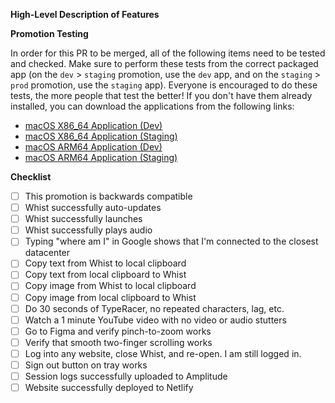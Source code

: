 **High-Level Description of Features**

**Promotion Testing**

In order for this PR to be merged, all of the following items need to be tested and checked. Make sure to perform these tests from the correct packaged app (on the `dev` > `staging` promotion, use the `dev` app, and on the `staging` > `prod` promotion, use the `staging` app). Everyone is encouraged to do these tests, the more people that test the better! If you don't have them already installed, you can download the applications from the following links:

- [macOS X86_64 Application (Dev)](https://fractal-chromium-macos-dev.s3.amazonaws.com/Whist.dmg)
- [macOS X86_64 Application (Staging)](https://fractal-chromium-macos-staging.s3.amazonaws.com/Whist.dmg)
- [macOS ARM64 Application (Dev)](https://fractal-chromium-macos-arm64-dev.s3.amazonaws.com/Whist.dmg)
- [macOS ARM64 Application (Staging)](https://fractal-chromium-macos-arm64-staging.s3.amazonaws.com/Whist.dmg)

**Checklist**

- [ ] This promotion is backwards compatible
- [ ] Whist successfully auto-updates
- [ ] Whist successfully launches
- [ ] Whist successfully plays audio
- [ ] Typing "where am I" in Google shows that I'm connected to the closest datacenter
- [ ] Copy text from Whist to local clipboard
- [ ] Copy text from local clipboard to Whist
- [ ] Copy image from Whist to local clipboard
- [ ] Copy image from local clipboard to Whist
- [ ] Do 30 seconds of TypeRacer, no repeated characters, lag, etc.
- [ ] Watch a 1 minute YouTube video with no video or audio stutters
- [ ] Go to Figma and verify pinch-to-zoom works
- [ ] Verify that smooth two-finger scrolling works
- [ ] Log into any website, close Whist, and re-open. I am still logged in.
- [ ] Sign out button on tray works
- [ ] Session logs successfully uploaded to Amplitude
- [ ] Website successfully deployed to Netlify
